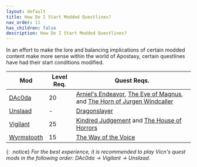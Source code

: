 ```yaml
---
layout: default
title: How Do I Start Modded Questlines?
nav_order: 11
has_children: false
description: How Do I Start Modded Questlines?
---
```


In an effort to make the lore and balancing implications of certain modded content make more sense within the world of Apostasy, certain questlines have had their start conditions modified.

| Mod | Level Req. | Quest Reqs. | 
| -------- | ------- | ------- |
| <a href="https://www.nexusmods.com/skyrimspecialedition/mods/134405" target="_blank" rel="noopener noreferrer">DAc0da</a> | 20 | <a href="https://en.uesp.net/wiki/Skyrim:Arniel%27s_Endeavor" target="_blank" rel="noopener noreferrer">Arniel's Endeavor</a>, <a href="https://en.uesp.net/wiki/Skyrim:The_Eye_of_Magnus" target="_blank" rel="noopener noreferrer">The Eye of Magnus</a>, and <a href="https://en.uesp.net/wiki/Skyrim:The_Horn_of_Jurgen_Windcaller" target="_blank" rel="noopener noreferrer">The Horn of Jurgen Windcaller</a> |
| <a href="https://www.nexusmods.com/skyrimspecialedition/mods/11789" target="_blank" rel="noopener noreferrer">Unslaad</a> | - | <a href="https://en.uesp.net/wiki/Skyrim:Dragonslayer" target="_blank" rel="noopener noreferrer">Dragonslayer</a> |
| <a href="https://www.nexusmods.com/skyrimspecialedition/mods/11849" target="_blank" rel="noopener noreferrer">Vigilant</a> | 25 | <a href="https://en.uesp.net/wiki/Skyrim:Kindred_Judgment" target="_blank" rel="noopener noreferrer">Kindred Judgement</a> and <a href="https://en.uesp.net/wiki/Skyrim:The_House_of_Horrors" target="_blank" rel="noopener noreferrer">The House of Horrors</a> |
| <a href="https://www.nexusmods.com/skyrimspecialedition/mods/45565" target="_blank" rel="noopener noreferrer">Wyrmstooth</a> | 15 | <a href="https://en.uesp.net/wiki/Skyrim:The_Way_of_the_Voice" target="_blank" rel="noopener noreferrer">The Way of the Voice</a> | 


{: .notice}
*For the best experience, it is recommended to play Vicn's quest mods in the following order: DAc0da -> Vigilant -> Unslaad.*